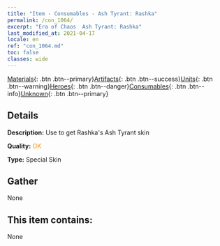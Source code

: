 ```yaml
---
title: "Item - Consumables - Ash Tyrant: Rashka"
permalink: /con_1064/
excerpt: "Era of Chaos  Ash Tyrant: Rashka"
last_modified_at: 2021-04-17
locale: en
ref: "con_1064.md"
toc: false
classes: wide
---
```

 [Materials](/Items/){: .btn .btn--primary}[Artifacts](/Items/Artifacts/){: .btn .btn--success}[Units](/Items/Units/){: .btn .btn--warning}[Heroes](/Items/Heroes/){: .btn .btn--danger}[Consumables](/Items/Consumables/){: .btn .btn--info}[Unknown](/Items/Unknown/){: .btn .btn--primary}

## Details
 **Description:** Use to get Rashka's Ash Tyrant skin

 **Quality:** <span style="color: #FF8C00">OK</span>

 **Type:** Special Skin

## Gather

  None

## This item contains:

  None

